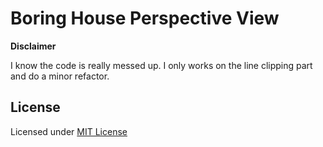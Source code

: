 # Boring House Perspective View

**Disclaimer**

I know the code is really messed up. I only works on the line clipping part and do a minor refactor.

## License

Licensed under [MIT License](LICENSE)
